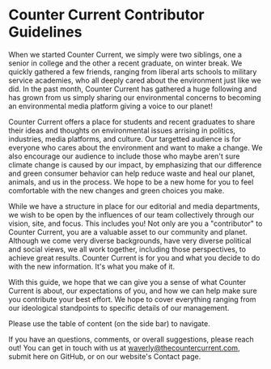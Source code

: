 
# Counter Current Contributor Guidelines

When we started Counter Current, we simply were two siblings, one a senior in college and the other a recent graduate, on winter break. We quickly gathered a few friends, ranging from liberal arts schools to military service academies, who all deeply cared about the environment just like we did. In the past month, Counter Current has gathered a huge following and has grown from us simply sharing our environmental concerns to becoming an environmental media platform giving a voice to our planet!

Counter Current offers a place for students and recent graduates to share their ideas and thoughts on environmental issues arrising in politics, industries, media platforms, and culture. Our targetted audience is for everyone who cares about the environment and want to make a change. We also encourage our audience to include those who maybe aren't sure climate change is caused by our impact, by emphasizing that our difference and green consumer behavior can help reduce waste and heal our planet, animals, and us in the process. We hope to be a new home for you to feel comfortable with the new changes and green choices you make.

While we have a structure in place for our editorial and media departments, we wish to be open by the influences of our team collectively through our vision, site, and focus. This includes you! Not only are you a "contributor" to Counter Current, you are a valuable asset to our community and planet. Although we come very diverse backgrounds, have very diverse political and social views, we all work together, including those perspectives, to achieve great results. Counter Current is for you and what you decide to do with the new information. It's what you make of it.

With this guide, we hope that we can give you a sense of what Counter Current is about, our expectations of you, and how we can help make sure you contribute your best effort. We hope to cover everything ranging from our ideological standpoints to specific details of our management.

Please use the table of content (on the side bar) to navigate. 

If you have an questions, comments, or overall suggestions, please reach out! You can get in touch with us at waverly@thecountercurrent.com, submit here on GitHub, or on our website's Contact page.
